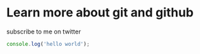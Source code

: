# Learn more about git and github

subscribe to me on twitter

``` javascript
console.log('hello world');
```